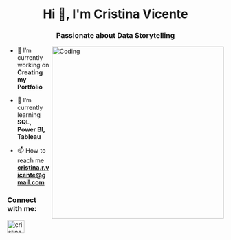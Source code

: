 <h1 align="center">Hi 👋, I'm Cristina Vicente</h1>
<h3 align="center">Passionate about Data Storytelling</h3>
<img align="right" alt="Coding" width="400" src="http://www.agileit.com/wp-content/uploads/2016/07/analytics-reports.gif">

- 🔭 I’m currently working on **Creating my Portfolio**

- 🌱 I’m currently learning **SQL, Power BI, Tableau**

- 📫 How to reach me **cristina.r.vicente@gmail.com**

<h3 align="left">Connect with me:</h3>
<p align="left">
<a href="https://linkedin.com/in/cristina-vicente-91897031" target="blank"><img align="center" src="https://raw.githubusercontent.com/rahuldkjain/github-profile-readme-generator/master/src/images/icons/Social/linked-in-alt.svg" alt="cristina-vicente-91897031" height="30" width="40" /></a>
</p>

